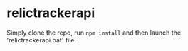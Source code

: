 # relictrackerapi
Simply clone the repo, run `npm install` and then launch the 'relictrackerapi.bat' file.
